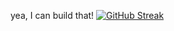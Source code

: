 yea, I can build that!
[![GitHub Streak](https://streak-stats.demolab.com/?user=eramirezvilla)](https://git.io/streak-stats)
